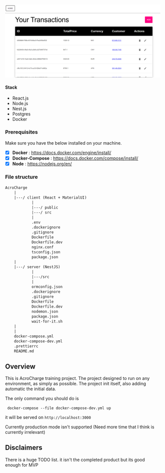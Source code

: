 ![alt text](loby-img.png)

#### Stack

- React.js
- Node.js
- Nest.js
- Postgres
- Docker

### Prerequisites

Make sure you have the below installed on your machine.

- [x] **Docker** : https://docs.docker.com/engine/install/
- [x] **Docker-Compose** : https://docs.docker.com/compose/install/
- [x] **Node** : https://nodejs.org/en/

### File structure

```
AcroCharge
    |
    |---/ client (React + MaterialUI)
            |
            |---/ public
            |---/ src
            |
            .env
            .dockerignore
            .gitignore
            Dockerfile
            Dockerfile.dev
            nginx.conf
            tsconfig.json
            package.json
    |
    |---/ server (NestJS)
            |
            |---/src
            |
            ormconfig.json
            .dockerignore
            .gitignore
            Dockerfile
            Dockerfile.dev
            nodemon.json
            package.json
            wait-for-it.sh
    |
    |
    docker-compose.yml
    docker-compose-dev.yml
    .prettierrc
    README.md
```

## Overview
This is AcroCharge training project.
The project designed to run on any environment, as simply as possible.
The project init itself, also adding automatic the initial data.

The only command you should do is
```
 docker-compose --file docker-compose-dev.yml up
```

it will be served on `http://localhost:3000`

Currently production mode isn't supported (Need more time that I think is currently irrelevant)
## Disclaimers

There is a huge TODO list. it isn't the completed product but its good enough for MVP